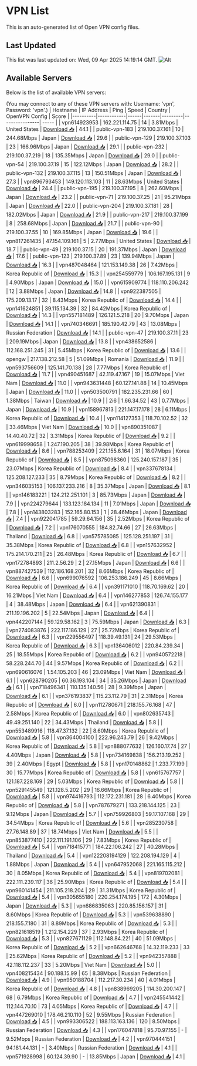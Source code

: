 # VPN List

This is an auto-generated list of Open VPN config files.

## Last Updated

This list was last updated on: Wed, 09 Apr 2025 14:19:14 GMT.
![Alt](https://repobeats.axiom.co/api/embed/186b98318ef1479477931607c1ad7d823f12451f.svg "Repobeats analytics image")

## Available Servers

Below is the list of available VPN servers:

(You may connect to any of these VPN servers with: Username: 'vpn', Password: 'vpn'.)
| Hostname | IP Address | Ping | Speed | Country | OpenVPN Config | Score |
|----------|------------|------|-------|---------|----------------| ----- |
| vpn614923953 | 162.221.114.75 | 14 | 3.81Mbps | United States | [Download 📥](./configs/server_0_US.ovpn) | 44.1 |
| public-vpn-183 | 219.100.37.161 | 10 | 244.68Mbps | Japan | [Download 📥](./configs/server_1_JP.ovpn) | 29.6 |
| public-vpn-129 | 219.100.37.103 | 23 | 166.96Mbps | Japan | [Download 📥](./configs/server_2_JP.ovpn) | 29.1 |
| public-vpn-232 | 219.100.37.219 | 18 | 135.35Mbps | Japan | [Download 📥](./configs/server_3_JP.ovpn) | 29.0 |
| public-vpn-54 | 219.100.37.19 | 15 | 122.12Mbps | Japan | [Download 📥](./configs/server_4_JP.ovpn) | 28.2 |
| public-vpn-132 | 219.100.37.115 | 13 | 150.51Mbps | Japan | [Download 📥](./configs/server_5_JP.ovpn) | 27.3 |
| vpn896793453 | 149.120.113.103 | 11 | 28.63Mbps | United States | [Download 📥](./configs/server_6_US.ovpn) | 24.4 |
| public-vpn-195 | 219.100.37.195 | 8 | 262.60Mbps | Japan | [Download 📥](./configs/server_7_JP.ovpn) | 23.2 |
| public-vpn-71 | 219.100.37.25 | 21 | 95.21Mbps | Japan | [Download 📥](./configs/server_8_JP.ovpn) | 22.0 |
| public-vpn-204 | 219.100.37.181 | 28 | 182.02Mbps | Japan | [Download 📥](./configs/server_9_JP.ovpn) | 21.9 |
| public-vpn-217 | 219.100.37.199 | 8 | 258.68Mbps | Japan | [Download 📥](./configs/server_10_JP.ovpn) | 21.7 |
| public-vpn-90 | 219.100.37.55 | 10 | 169.85Mbps | Japan | [Download 📥](./configs/server_11_JP.ovpn) | 19.6 |
| vpn817261435 | 47.154.109.161 | 5 | 2.77Mbps | United States | [Download 📥](./configs/server_12_US.ovpn) | 18.7 |
| public-vpn-49 | 219.100.37.15 | 20 | 191.37Mbps | Japan | [Download 📥](./configs/server_13_JP.ovpn) | 17.6 |
| public-vpn-123 | 219.100.37.89 | 23 | 139.94Mbps | Japan | [Download 📥](./configs/server_14_JP.ovpn) | 16.3 |
| vpn487048464 | 121.153.149.38 | 26 | 7.42Mbps | Korea Republic of | [Download 📥](./configs/server_15_KR.ovpn) | 15.3 |
| vpn254559779 | 106.167.195.131 | 9 | 4.90Mbps | Japan | [Download 📥](./configs/server_16_JP.ovpn) | 15.0 |
| vpn615909774 | 118.110.206.242 | 12 | 3.88Mbps | Japan | [Download 📥](./configs/server_17_JP.ovpn) | 14.8 |
| vpn922387505 | 175.209.13.17 | 32 | 8.43Mbps | Korea Republic of | [Download 📥](./configs/server_18_KR.ovpn) | 14.4 |
| vpn141624851 | 39.115.134.39 | 32 | 84.42Mbps | Korea Republic of | [Download 📥](./configs/server_19_KR.ovpn) | 14.3 |
| vpn557181489 | 126.121.5.218 | 20 | 9.70Mbps | Japan | [Download 📥](./configs/server_20_JP.ovpn) | 14.1 |
| vpn740346691 | 185.190.42.79 | 43 | 13.08Mbps | Russian Federation | [Download 📥](./configs/server_21_RU.ovpn) | 14.1 |
| public-vpn-47 | 219.100.37.11 | 23 | 209.19Mbps | Japan | [Download 📥](./configs/server_22_JP.ovpn) | 13.8 |
| vpn438652586 | 112.168.251.245 | 31 | 5.45Mbps | Korea Republic of | [Download 📥](./configs/server_23_KR.ovpn) | 13.6 |
| opengw | 217.138.212.58 | 5 | 51.09Mbps | Romania | [Download 📥](./configs/server_24_RO.ovpn) | 11.9 |
| vpn593756609 | 125.141.70.138 | 28 | 7.77Mbps | Korea Republic of | [Download 📥](./configs/server_25_KR.ovpn) | 11.7 |
| vpn490451687 | 42.119.47.167 | 19 | 15.07Mbps | Viet Nam | [Download 📥](./configs/server_26_VN.ovpn) | 11.0 |
| vpn943631448 | 60.127.141.88 | 14 | 10.45Mbps | Japan | [Download 📥](./configs/server_27_JP.ovpn) | 11.0 |
| vpn503500791 | 182.235.231.66 | 60 | 1.38Mbps | Taiwan | [Download 📥](./configs/server_28_TW.ovpn) | 10.9 |
| 2i6 | 1.66.34.52 | 43 | 0.77Mbps | Japan | [Download 📥](./configs/server_29_JP.ovpn) | 10.9 |
| vpn158967813 | 221.147.17.178 | 28 | 6.11Mbps | Korea Republic of | [Download 📥](./configs/server_30_KR.ovpn) | 10.4 |
| vpn114127353 | 118.70.102.52 | 32 | 33.46Mbps | Viet Nam | [Download 📥](./configs/server_31_VN.ovpn) | 10.0 |
| vpn890351087 | 14.40.40.72 | 32 | 3.31Mbps | Korea Republic of | [Download 📥](./configs/server_32_KR.ovpn) | 9.2 |
| vpn619998658 | 1.247.190.205 | 38 | 39.98Mbps | Korea Republic of | [Download 📥](./configs/server_33_KR.ovpn) | 8.6 |
| vpn788253409 | 221.155.6.164 | 31 | 18.07Mbps | Korea Republic of | [Download 📥](./configs/server_34_KR.ovpn) | 8.5 |
| vpn875098360 | 125.240.157.187 | 35 | 23.07Mbps | Korea Republic of | [Download 📥](./configs/server_35_KR.ovpn) | 8.4 |
| vpn337678134 | 125.208.127.233 | 35 | 8.79Mbps | Korea Republic of | [Download 📥](./configs/server_36_KR.ovpn) | 8.2 |
| vpn346035153 | 106.137.233.216 | 8 | 35.37Mbps | Japan | [Download 📥](./configs/server_37_JP.ovpn) | 8.1 |
| vpn146183221 | 124.212.251.101 | 3 | 85.73Mbps | Japan | [Download 📥](./configs/server_38_JP.ovpn) | 7.9 |
| vpn224279644 | 133.123.184.134 | 11 | 7.01Mbps | Japan | [Download 📥](./configs/server_39_JP.ovpn) | 7.8 |
| vpn143803283 | 152.165.80.153 | 1 | 28.46Mbps | Japan | [Download 📥](./configs/server_40_JP.ovpn) | 7.4 |
| vpn922041785 | 59.29.64.156 | 35 | 2.52Mbps | Korea Republic of | [Download 📥](./configs/server_41_KR.ovpn) | 7.2 |
| vpn176070555 | 184.82.74.66 | 27 | 26.63Mbps | Thailand | [Download 📥](./configs/server_42_TH.ovpn) | 6.8 |
| vpn575785085 | 125.128.251.197 | 31 | 35.38Mbps | Korea Republic of | [Download 📥](./configs/server_43_KR.ovpn) | 6.8 |
| vpn157632952 | 175.214.170.211 | 25 | 26.48Mbps | Korea Republic of | [Download 📥](./configs/server_44_KR.ovpn) | 6.7 |
| vpn172784893 | 211.2.56.29 | 2 | 27.15Mbps | Japan | [Download 📥](./configs/server_45_JP.ovpn) | 6.6 |
| vpn887427539 | 112.186.168.201 | 32 | 8.66Mbps | Korea Republic of | [Download 📥](./configs/server_46_KR.ovpn) | 6.6 |
| vpn699076592 | 106.253.186.249 | 45 | 8.66Mbps | Korea Republic of | [Download 📥](./configs/server_47_KR.ovpn) | 6.4 |
| vpn391171010 | 118.70.169.62 | 20 | 16.21Mbps | Viet Nam | [Download 📥](./configs/server_48_VN.ovpn) | 6.4 |
| vpn146277853 | 126.74.155.177 | 4 | 38.48Mbps | Japan | [Download 📥](./configs/server_49_JP.ovpn) | 6.4 |
| vpn621390831 | 211.19.196.202 | 5 | 22.54Mbps | Japan | [Download 📥](./configs/server_50_JP.ovpn) | 6.4 |
| vpn442207144 | 59.129.58.162 | 3 | 75.59Mbps | Japan | [Download 📥](./configs/server_51_JP.ovpn) | 6.3 |
| vpn274083876 | 222.117.186.129 | 27 | 25.72Mbps | Korea Republic of | [Download 📥](./configs/server_52_KR.ovpn) | 6.3 |
| vpn229556497 | 118.39.49.131 | 24 | 29.53Mbps | Korea Republic of | [Download 📥](./configs/server_53_KR.ovpn) | 6.3 |
| vpn136406012 | 220.84.239.34 | 25 | 18.55Mbps | Korea Republic of | [Download 📥](./configs/server_54_KR.ovpn) | 6.2 |
| vpn940572218 | 58.228.244.70 | 44 | 9.57Mbps | Korea Republic of | [Download 📥](./configs/server_55_KR.ovpn) | 6.2 |
| vpn690616076 | 1.54.105.203 | 46 | 23.09Mbps | Viet Nam | [Download 📥](./configs/server_56_VN.ovpn) | 6.1 |
| vpn628790205 | 60.36.193.104 | 34 | 35.26Mbps | Japan | [Download 📥](./configs/server_57_JP.ovpn) | 6.1 |
| vpn718496341 | 110.135.140.56 | 28 | 9.39Mbps | Japan | [Download 📥](./configs/server_58_JP.ovpn) | 6.1 |
| vpn376193837 | 115.23.112.79 | 31 | 2.31Mbps | Korea Republic of | [Download 📥](./configs/server_59_KR.ovpn) | 6.0 |
| vpn112780671 | 218.155.76.168 | 47 | 2.58Mbps | Korea Republic of | [Download 📥](./configs/server_60_KR.ovpn) | 6.0 |
| vpn802635743 | 49.49.251.140 | 22 | 34.43Mbps | Thailand | [Download 📥](./configs/server_61_TH.ovpn) | 5.8 |
| vpn553489916 | 118.47.37.132 | 22 | 8.60Mbps | Korea Republic of | [Download 📥](./configs/server_62_KR.ovpn) | 5.8 |
| vpn364004100 | 222.96.243.79 | 26 | 9.42Mbps | Korea Republic of | [Download 📥](./configs/server_63_KR.ovpn) | 5.8 |
| vpn888077632 | 126.160.17.74 | 27 | 4.40Mbps | Japan | [Download 📥](./configs/server_64_JP.ovpn) | 5.8 |
| vpn734169838 | 156.213.19.252 | 39 | 2.40Mbps | Egypt | [Download 📥](./configs/server_65_EG.ovpn) | 5.8 |
| vpn170148862 | 1.233.77.199 | 30 | 15.77Mbps | Korea Republic of | [Download 📥](./configs/server_66_KR.ovpn) | 5.8 |
| vpn615767757 | 121.187.228.169 | 29 | 5.03Mbps | Korea Republic of | [Download 📥](./configs/server_67_KR.ovpn) | 5.8 |
| vpn529145549 | 121.128.5.202 | 29 | 16.66Mbps | Korea Republic of | [Download 📥](./configs/server_68_KR.ovpn) | 5.8 |
| vpn974416793 | 112.172.231.181 | 28 | 6.40Mbps | Korea Republic of | [Download 📥](./configs/server_69_KR.ovpn) | 5.8 |
| vpn787679271 | 133.218.144.125 | 23 | 9.12Mbps | Japan | [Download 📥](./configs/server_70_JP.ovpn) | 5.7 |
| vpn759926803 | 59.17.107.168 | 29 | 34.54Mbps | Korea Republic of | [Download 📥](./configs/server_71_KR.ovpn) | 5.6 |
| vpn285230758 | 27.76.148.89 | 37 | 18.74Mbps | Viet Nam | [Download 📥](./configs/server_72_VN.ovpn) | 5.5 |
| vpn853877410 | 222.111.191.106 | 29 | 7.83Mbps | Korea Republic of | [Download 📥](./configs/server_73_KR.ovpn) | 5.4 |
| vpn718415771 | 184.22.106.242 | 27 | 40.28Mbps | Thailand | [Download 📥](./configs/server_74_TH.ovpn) | 5.4 |
| vpn122208194129 | 122.208.194.129 | 4 | 1.88Mbps | Japan | [Download 📥](./configs/server_75_JP.ovpn) | 5.4 |
| vpn647952068 | 221.165.115.212 | 30 | 8.05Mbps | Korea Republic of | [Download 📥](./configs/server_76_KR.ovpn) | 5.4 |
| vpn819702081 | 222.111.239.117 | 36 | 25.90Mbps | Korea Republic of | [Download 📥](./configs/server_77_KR.ovpn) | 5.4 |
| vpn960141454 | 211.105.218.204 | 29 | 31.31Mbps | Korea Republic of | [Download 📥](./configs/server_78_KR.ovpn) | 5.4 |
| vpn305655180 | 220.254.174.195 | 172 | 4.30Mbps | Japan | [Download 📥](./configs/server_79_JP.ovpn) | 5.3 |
| vpn686835063 | 220.85.156.157 | 31 | 8.60Mbps | Korea Republic of | [Download 📥](./configs/server_80_KR.ovpn) | 5.3 |
| vpn539638890 | 218.155.7.180 | 31 | 8.89Mbps | Korea Republic of | [Download 📥](./configs/server_81_KR.ovpn) | 5.3 |
| vpn821618519 | 1.212.154.229 | 37 | 2.93Mbps | Korea Republic of | [Download 📥](./configs/server_82_KR.ovpn) | 5.3 |
| vpn827671129 | 112.148.84.221 | 40 | 51.09Mbps | Korea Republic of | [Download 📥](./configs/server_83_KR.ovpn) | 5.2 |
| vpn662646768 | 14.32.119.233 | 33 | 25.62Mbps | Korea Republic of | [Download 📥](./configs/server_84_KR.ovpn) | 5.2 |
| vpn942357888 | 42.118.112.237 | 33 | 5.20Mbps | Viet Nam | [Download 📥](./configs/server_85_VN.ovpn) | 5.0 |
| vpn408215434 | 90.188.15.99 | 65 | 8.38Mbps | Russian Federation | [Download 📥](./configs/server_86_RU.ovpn) | 4.9 |
| vpn950188704 | 112.217.30.234 | 40 | 4.01Mbps | Korea Republic of | [Download 📥](./configs/server_87_KR.ovpn) | 4.8 |
| vpn838969205 | 114.30.200.147 | 68 | 6.79Mbps | Korea Republic of | [Download 📥](./configs/server_88_KR.ovpn) | 4.7 |
| vpn245541442 | 112.144.70.10 | 73 | 4.05Mbps | Korea Republic of | [Download 📥](./configs/server_89_KR.ovpn) | 4.7 |
| vpn447269010 | 178.46.210.110 | 52 | 9.55Mbps | Russian Federation | [Download 📥](./configs/server_90_RU.ovpn) | 4.5 |
| vpn993306522 | 188.113.163.136 | 120 | 8.50Mbps | Russian Federation | [Download 📥](./configs/server_91_RU.ovpn) | 4.3 |
| vpn176047818 | 95.70.97.155 | - | 9.52Mbps | Russian Federation | [Download 📥](./configs/server_92_RU.ovpn) | 4.2 |
| vpn970444151 | 94.181.44.131 | - | 3.40Mbps | Russian Federation | [Download 📥](./configs/server_93_RU.ovpn) | 4.1 |
| vpn571928998 | 60.124.39.90 | - | 13.85Mbps | Japan | [Download 📥](./configs/server_94_JP.ovpn) | 4.1 |
